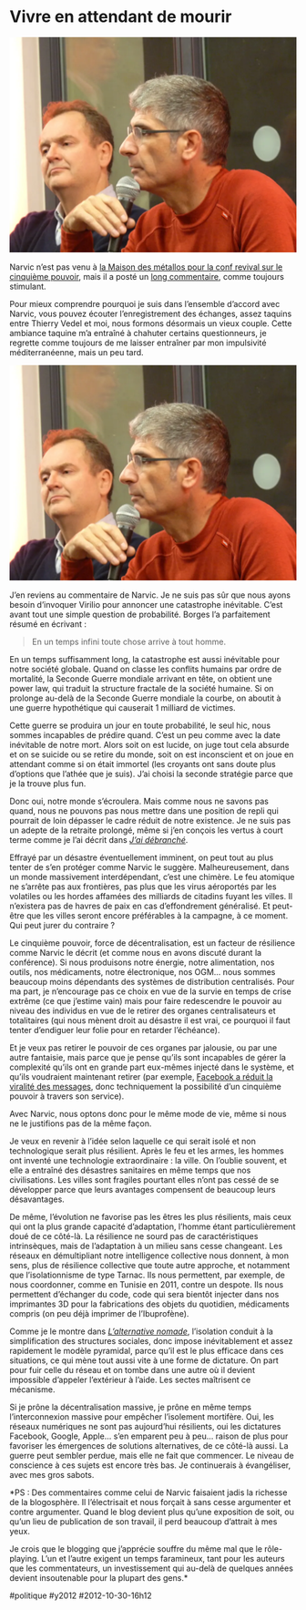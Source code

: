 # Vivre en attendant de mourir 

![](_i/stan.webp)

Narvic n’est pas venu à [la Maison des métallos pour la conf revival sur le cinquième pouvoir](le-cinquieme-pouvoir-en-stase.md), mais il a posté un [long commentaire](le-cinquieme-pouvoir-en-stase/?cid=129900.md), comme toujours stimulant.

Pour mieux comprendre pourquoi je suis dans l’ensemble d’accord avec Narvic, vous pouvez écouter l’enregistrement des échanges, assez taquins entre Thierry Vedel et moi, nous formons désormais un vieux couple. Cette ambiance taquine m’a entraîné à chahuter certains questionneurs, je regrette comme toujours de me laisser entraîner par mon impulsivité méditerranéenne, mais un peu tard.

![](_i/stan.webp)

J’en reviens au commentaire de Narvic. Je ne suis pas sûr que nous ayons besoin d’invoquer Virilio pour annoncer une catastrophe inévitable. C’est avant tout une simple question de probabilité. Borges l’a parfaitement résumé en écrivant :

>En un temps infini toute chose arrive à tout homme.

En un temps suffisamment long, la catastrophe est aussi inévitable pour notre société globale. Quand on classe les conflits humains par ordre de mortalité, la Seconde Guerre mondiale arrivant en tête, on obtient une power law, qui traduit la structure fractale de la société humaine. Si on prolonge au-delà de la Seconde Guerre mondiale la courbe, on aboutit à une guerre hypothétique qui causerait 1 milliard de victimes.

Cette guerre se produira un jour en toute probabilité, le seul hic, nous sommes incapables de prédire quand. C’est un peu comme avec la date inévitable de notre mort. Alors soit on est lucide, on juge tout cela absurde et on se suicide ou se retire du monde, soit on est inconscient et on joue en attendant comme si on était immortel (les croyants ont sans doute plus d’options que l’athée que je suis). J’ai choisi la seconde stratégie parce que je la trouve plus fun.

Donc oui, notre monde s’écroulera. Mais comme nous ne savons pas quand, nous ne pouvons pas nous mettre dans une position de repli qui pourrait de loin dépasser le cadre réduit de notre existence. Je ne suis pas un adepte de la retraite prolongé, même si j’en conçois les vertus à court terme comme je l’ai décrit dans *[J’ai débranché](../../page/jai-debranche)*.

Effrayé par un désastre éventuellement imminent, on peut tout au plus tenter de s’en protéger comme Narvic le suggère. Malheureusement, dans un monde massivement interdépendant, c’est une chimère. Le feu atomique ne s’arrête pas aux frontières, pas plus que les virus aéroportés par les volatiles ou les hordes affamées des milliards de citadins fuyant les villes. Il n’existera pas de havres de paix en cas d’effondrement généralisé. Et peut-être que les villes seront encore préférables à la campagne, à ce moment. Qui peut jurer du contraire ?

Le cinquième pouvoir, force de décentralisation, est un facteur de résilience comme Narvic le décrit (et comme nous en avons discuté durant la conférence). Si nous produisons notre énergie, notre alimentation, nos outils, nos médicaments, notre électronique, nos OGM… nous sommes beaucoup moins dépendants des systèmes de distribution centralisés. Pour ma part, je n’encourage pas ce choix en vue de la survie en temps de crise extrême (ce que j’estime vain) mais pour faire redescendre le pouvoir au niveau des individus en vue de le retirer des organes centralisateurs et totalitaires (qui nous mènent droit au désastre il est vrai, ce pourquoi il faut tenter d’endiguer leur folie pour en retarder l’échéance).

Et je veux pas retirer le pouvoir de ces organes par jalousie, ou par une autre fantaisie, mais parce que je pense qu’ils sont incapables de gérer la complexité qu’ils ont en grande part eux-mêmes injecté dans le système, et qu’ils voudraient maintenant retirer (par exemple, [Facebook a réduit la viralité des messages](http://lioneldavoust.com/2012/le-racket-de-facebook-pourquoi-vous-ne-verrez-plus-le-contenu-qui-vous-interesse/), donc techniquement la possibilité d’un cinquième pouvoir à travers son service).

Avec Narvic, nous optons donc pour le même mode de vie, même si nous ne le justifions pas de la même façon.

Je veux en revenir à l’idée selon laquelle ce qui serait isolé et non technologique serait plus résilient. Après le feu et les armes, les hommes ont inventé une technologie extraordinaire : la ville. On l’oublie souvent, et elle a entraîné des désastres sanitaires en même temps que nos civilisations. Les villes sont fragiles pourtant elles n’ont pas cessé de se développer parce que leurs avantages compensent de beaucoup leurs désavantages.

De même, l’évolution ne favorise pas les êtres les plus résilients, mais ceux qui ont la plus grande capacité d’adaptation, l’homme étant particulièrement doué de ce côté-là. La résilience ne sourd pas de caractéristiques intrinsèques, mais de l’adaptation à un milieu sans cesse changeant. Les réseaux en démultipliant notre intelligence collective nous donnent, à mon sens, plus de résilience collective que toute autre approche, et notamment que l’isolationnisme de type Tarnac. Ils nous permettent, par exemple, de nous coordonner, comme en Tunisie en 2011, contre un despote. Ils nous permettent d’échanger du code, code qui sera bientôt injecter dans nos imprimantes 3D pour la fabrications des objets du quotidien, médicaments compris (on peu déjà imprimer de l’Ibuprofène).

Comme je le montre dans *[L’alternative nomade](../../books/alternative-nomade.md)*, l’isolation conduit à la simplification des structures sociales, donc impose inévitablement et assez rapidement le modèle pyramidal, parce qu’il est le plus efficace dans ces situations, ce qui mène tout aussi vite à une forme de dictature. On part pour fuir celle du réseau et on tombe dans une autre où il devient impossible d’appeler l’extérieur à l’aide. Les sectes maîtrisent ce mécanisme.

Si je prône la décentralisation massive, je prône en même temps l’interconnexion massive pour empêcher l’isolement mortifère. Oui, les réseaux numériques ne sont pas aujourd’hui résilients, oui les dictatures Facebook, Google, Apple… s’en emparent peu à peu… raison de plus pour favoriser les émergences de solutions alternatives, de ce côté-là aussi. La guerre peut sembler perdue, mais elle ne fait que commencer. Le niveau de conscience à ces sujets est encore très bas. Je continuerais à évangéliser, avec mes gros sabots.

*PS : Des commentaires comme celui de Narvic faisaient jadis la richesse de la blogosphère. Il l’électrisait et nous forçait à sans cesse argumenter et contre argumenter. Quand le blog devient plus qu’une exposition de soit, ou qu’un lieu de publication de son travail, il perd beaucoup d’attrait à mes yeux.

Je crois que le blogging que j’apprécie souffre du même mal que le rôle-playing. L’un et l’autre exigent un temps faramineux, tant pour les auteurs que les commentateurs, un investissement qui au-delà de quelques années devient insoutenable pour la plupart des gens.*

#politique #y2012 #2012-10-30-16h12
